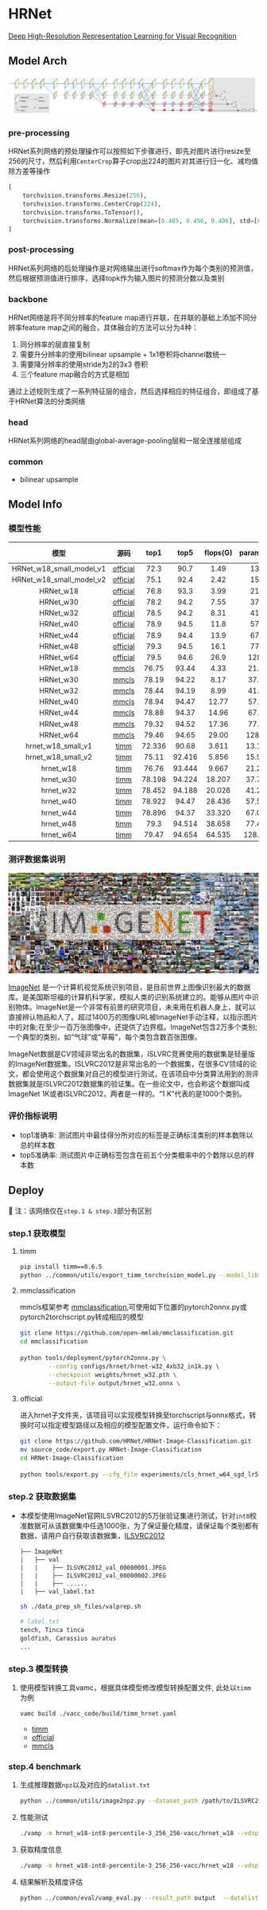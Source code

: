 
# HRNet

[Deep High-Resolution Representation Learning for Visual Recognition](https://arxiv.org/pdf/1908.07919.pdf)


## Model Arch

<div align=center><img src="../../images/hrnet/cls-hrnet.png"></div>

### pre-processing

HRNet系列网络的预处理操作可以按照如下步骤进行，即先对图片进行resize至256的尺寸，然后利用`CenterCrop`算子crop出224的图片对其进行归一化、减均值除方差等操作

```python
[
    torchvision.transforms.Resize(256),
    torchvision.transforms.CenterCrop(224),
    torchvision.transforms.ToTensor(),
    torchvision.transforms.Normalize(mean=[0.485, 0.456, 0.406], std=[0.229, 0.224, 0.225],),
]
```

### post-processing

HRNet系列网络的后处理操作是对网络输出进行softmax作为每个类别的预测值，然后根据预测值进行排序，选择topk作为输入图片的预测分数以及类别

### backbone

HRNet网络是将不同分辨率的feature map进行并联，在并联的基础上添加不同分辨率feature map之间的融合，具体融合的方法可以分为4种：

1. 同分辨率的层直接复制
2. 需要升分辨率的使用bilinear upsample + 1x1卷积将channel数统一
3. 需要降分辨率的使用stride为2的3x3 卷积
4. 三个feature map融合的方式是相加

通过上述规则生成了一系列特征层的组合，然后选择相应的特征组合，即组成了基于HRNet算法的分类网络

### head

HRNet系列网络的head层由global-average-pooling层和一层全连接层组成

### common

- bilinear upsample

## Model Info

### 模型性能

|           模型           |                                                源码                                                 |  top1  |  top5  | flops(G) | params(M) | input size |
| :----------------------: | :-------------------------------------------------------------------------------------------------: | :----: | :----: | :------: | :-------: | :--------: |
| HRNet_w18_small_model_v1 |                   [official](https://github.com/HRNet/HRNet-Image-Classification)                   |  72.3  |  90.7  |   1.49   |   13.2    |    224     |
| HRNet_w18_small_model_v2 |                   [official](https://github.com/HRNet/HRNet-Image-Classification)                   |  75.1  |  92.4  |   2.42   |   15.6    |    224     |
|        HRNet_w18         |                   [official](https://github.com/HRNet/HRNet-Image-Classification)                   |  76.8  |  93.3  |   3.99   |   21.3    |    224     |
|        HRNet_w30         |                   [official](https://github.com/HRNet/HRNet-Image-Classification)                   |  78.2  |  94.2  |   7.55   |   37.7    |    224     |
|        HRNet_w32         |                   [official](https://github.com/HRNet/HRNet-Image-Classification)                   |  78.5  |  94.2  |   8.31   |   41.2    |    224     |
|        HRNet_w40         |                   [official](https://github.com/HRNet/HRNet-Image-Classification)                   |  78.9  |  94.5  |   11.8   |   57.6    |    224     |
|        HRNet_w44         |                   [official](https://github.com/HRNet/HRNet-Image-Classification)                   |  78.9  |  94.4  |   13.9   |   67.1    |    224     |
|        HRNet_w48         |                   [official](https://github.com/HRNet/HRNet-Image-Classification)                   |  79.3  |  94.5  |   16.1   |   77.5    |    224     |
|        HRNet_w64         |                   [official](https://github.com/HRNet/HRNet-Image-Classification)                   |  79.5  |  94.6  |   26.9   |   128.1   |    224     |
|        HRNet_w18         | [mmcls](https://github.com/open-mmlab/mmclassification/blob/master/mmcls/models/backbones/hrnet.py) | 76.75  | 93.44  |   4.33   |   21.30   |    224     |
|        HRNet_w30         | [mmcls](https://github.com/open-mmlab/mmclassification/blob/master/mmcls/models/backbones/hrnet.py) | 78.19  | 94.22  |   8.17   |   37.71   |    224     |
|        HRNet_w32         | [mmcls](https://github.com/open-mmlab/mmclassification/blob/master/mmcls/models/backbones/hrnet.py) | 78.44  | 94.19  |   8.99   |   41.23   |    224     |
|        HRNet_w40         | [mmcls](https://github.com/open-mmlab/mmclassification/blob/master/mmcls/models/backbones/hrnet.py) | 78.94  | 94.47  |  12.77   |   57.55   |    224     |
|        HRNet_w44         | [mmcls](https://github.com/open-mmlab/mmclassification/blob/master/mmcls/models/backbones/hrnet.py) | 78.88  | 94.37  |  14.96   |   67.06   |    224     |
|        HRNet_w48         | [mmcls](https://github.com/open-mmlab/mmclassification/blob/master/mmcls/models/backbones/hrnet.py) | 79.32  | 94.52  |  17.36   |   77.47   |    224     |
|        HRNet_w64         | [mmcls](https://github.com/open-mmlab/mmclassification/blob/master/mmcls/models/backbones/hrnet.py) | 79.46  | 94.65  |  29.00   |  128.06   |    224     |
|    hrnet_w18_small_v1    |     [timm](https://github.com/rwightman/pytorch-image-models/blob/v0.6.5/timm/models/hrnet.py)      | 72.336 | 90.68  |  3.611   |  13.187   |    224     |
|    hrnet_w18_small_v2    |     [timm](https://github.com/rwightman/pytorch-image-models/blob/v0.6.5/timm/models/hrnet.py)      | 75.11  | 92.416 |  5.856   |  15.597   |    224     |
|        hrnet_w18         |     [timm](https://github.com/rwightman/pytorch-image-models/blob/v0.6.5/timm/models/hrnet.py)      | 76.76  | 93.444 |  9.667   |  21.299   |    224     |
|        hrnet_w30         |     [timm](https://github.com/rwightman/pytorch-image-models/blob/v0.6.5/timm/models/hrnet.py)      | 78.198 | 94.224 |  18.207  |  37.712   |    224     |
|        hrnet_w32         |     [timm](https://github.com/rwightman/pytorch-image-models/blob/v0.6.5/timm/models/hrnet.py)      | 78.452 | 94.188 |  20.026  |  41.233   |    224     |
|        hrnet_w40         |     [timm](https://github.com/rwightman/pytorch-image-models/blob/v0.6.5/timm/models/hrnet.py)      | 78.922 | 94.47  |  28.436  |  57.557   |    224     |
|        hrnet_w44         |     [timm](https://github.com/rwightman/pytorch-image-models/blob/v0.6.5/timm/models/hrnet.py)      | 78.896 | 94.37  |  33.320  |  67.065   |    224     |
|        hrnet_w48         |     [timm](https://github.com/rwightman/pytorch-image-models/blob/v0.6.5/timm/models/hrnet.py)      |  79.3  | 94.514 |  38.658  |  77.470   |    224     |
|        hrnet_w64         |     [timm](https://github.com/rwightman/pytorch-image-models/blob/v0.6.5/timm/models/hrnet.py)      | 79.47  | 94.654 |  64.535  |  128.060  |    224     |

### 测评数据集说明

<div align=center><img src="../../images/datasets/imagenet.jpg"></div>

[ImageNet](https://image-net.org) 是一个计算机视觉系统识别项目，是目前世界上图像识别最大的数据库。是美国斯坦福的计算机科学家，模拟人类的识别系统建立的。能够从图片中识别物体。ImageNet是一个非常有前景的研究项目，未来用在机器人身上，就可以直接辨认物品和人了。超过1400万的图像URL被ImageNet手动注释，以指示图片中的对象;在至少一百万张图像中，还提供了边界框。ImageNet包含2万多个类别; 一个典型的类别，如“气球”或“草莓”，每个类包含数百张图像。

ImageNet数据是CV领域非常出名的数据集，ISLVRC竞赛使用的数据集是轻量版的ImageNet数据集。ISLVRC2012是非常出名的一个数据集，在很多CV领域的论文，都会使用这个数据集对自己的模型进行测试，在该项目中分类算法用到的测评数据集就是ISLVRC2012数据集的验证集。在一些论文中，也会称这个数据叫成ImageNet 1K或者ISLVRC2012，两者是一样的。“1 K”代表的是1000个类别。

### 评价指标说明

- top1准确率: 测试图片中最佳得分所对应的标签是正确标注类别的样本数除以总的样本数
- top5准确率: 测试图片中正确标签包含在前五个分类概率中的个数除以总的样本数

## Deploy
📝 注：该网络仅在`step.1 & step.3`部分有区别

### step.1 获取模型

1. timm

    ```bash
    pip install timm==0.6.5
    python ../common/utils/export_timm_torchvision_model.py --model_library timm  --model_name hrnet_w30 --save_dir ./onnx  --size 224 --pretrained_weights xxx.pth
    ```

2. mmclassification

    mmcls框架参考 [mmclassification](https://github.com/open-mmlab/mmclassification),可使用如下位置的pytorch2onnx.py或pytorch2torchscript.py转成相应的模型

    ```bash
    git clone https://github.com/open-mmlab/mmclassification.git
    cd mmclassification

    python tools/deployment/pytorch2onnx.py \
            --config configs/hrnet/hrnet-w32_4xb32_in1k.py \
            --checkpoint weights/hrnet_w32.pth \
            --output-file output/hrnet_w32.onnx \
    ```

3. official

   进入hrnet子文件夹，该项目可以实现模型转换至torchscript与onnx格式，转换时可以指定模型路径以及相应的模型配置文件，运行命令如下：

    ```bash
    git clone https://github.com/HRNet/HRNet-Image-Classification.git
    mv source_code/export.py HRNet-Image-Classification
    cd HRNet-Image-Classification

    python tools/export.py --cfg_file experiments/cls_hrnet_w64_sgd_lr5e-2_wd1e-4_bs32_x100.yaml --weight_path /path/to/weights_path --save_name hrnetv2_w64
    ```
### step.2 获取数据集
- 本模型使用ImageNet官网ILSVRC2012的5万张验证集进行测试，针对`int8`校准数据可从该数据集中任选1000张，为了保证量化精度，请保证每个类别都有数据，请用户自行获取该数据集，[ILSVRC2012](https://image-net.org/challenges/LSVRC/2012/index.php)

    ```
    ├── ImageNet
    |   ├── val
    |   |    ├── ILSVRC2012_val_00000001.JPEG
    │   |    ├── ILSVRC2012_val_00000002.JPEG
    │   |    ├── ......
    |   ├── val_label.txt
    ```

    ```bash
    sh ./data_prep_sh_files/valprep.sh
    ```

    ```bash
    # label.txt
    tench, Tinca tinca
    goldfish, Carassius auratus
    ...
    ```

### step.3 模型转换

1. 使用模型转换工具vamc，根据具体模型修改模型转换配置文件, 此处以`timm` 为例
    ```bash
    vamc build ./vacc_code/build/timm_hrnet.yaml
    ```
    - [timm](./vacc_code/build/timm_hrnet.yaml)
    - [official](./vacc_code/build/official_hrnet.yaml)
    - [mmcls](./vacc_code/build/mmcls_hrnet.yaml)



### step.4 benchmark
1. 生成推理数据`npz`以及对应的`datalist.txt`
    ```bash
   python ../common/utils/image2npz.py --dataset_path /path/to/ILSVRC2012_img_val --target_path  /path/to/input_npz  --text_path npz_datalist.txt
    ```
2. 性能测试
    ```bash
    ./vamp -m hrnet_w18-int8-percentile-3_256_256-vacc/hrnet_w18 --vdsp_params ./vacc_code/vdsp_params/timm-hrnet_w18-vdsp_params.json  -i 1 -p 1 -b 1
    ```
    
3. 获取精度信息
    ```bash
    ./vamp -m hrnet_w18-int8-percentile-3_256_256-vacc/hrnet_w18 --vdsp_params ./vacc_code/vdsp_params/timm-hrnet_w18-vdsp_params.json  -i 1 -p 1 -b 1 --datalist npz_datalist.txt --path_output output
    ```
4. 结果解析及精度评估
    ```bash
    python ../common/eval/vamp_eval.py --result_path output  --datalist npz_datalist.txt --label data/label/imagenet.txt
    ```
